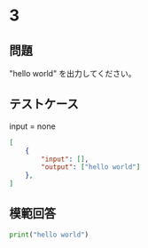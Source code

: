 # 3

## 問題

"hello world" を出力してください。

## テストケース
input = none
```json
[
	{
		"input": [],
		"output": ["hello world"]
  	},
]
```

## 模範回答
```python
print("hello world")
```